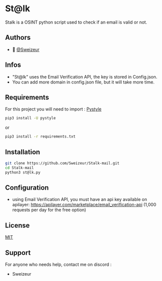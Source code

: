 # St@lk

Stalk is a OSINT python script used to check if an email is valid or not.

## Authors

- 👤 [@Sweizeur](https://github.com/sweizeur)

## Infos
- "St@lk" uses the Email Verification API, the key is stored in Config.json.
- You can add more domain in config.json file, but it will take more time.

## Requirements
For this project you will need to import : [Pystyle](https://pypi.org/project/pystyle/)

```bash
pip3 install -U pystyle
```
or
```bash
pip3 install -r requirements.txt
```

## Installation
```bash
git clone https://github.com/Sweizeur/Stalk-mail.git
cd Stalk-mail
python3 st@lk.py
```

## Configuration
- using Email Verification API, you must have an api key available on apilayer: https://apilayer.com/marketplace/email_verification-api (1,000 requests per day for the free option)

## License
[MIT](https://choosealicense.com/licenses/mit/)

## Support
For anyone who needs help, contact me on discord :
- Sweizeur
